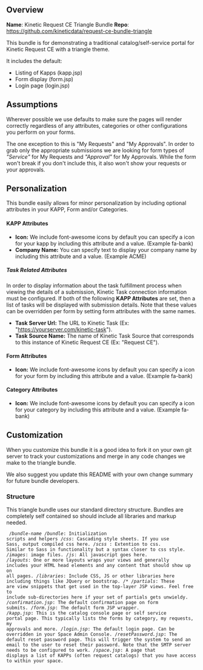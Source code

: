 ## Overview
**Name**: Kinetic Request CE Triangle Bundle
**Repo**: https://github.com/kineticdata/request-ce-bundle-triangle

This bundle is for demonstrating a traditional catalog/self-service portal for Kinetic Request CE with a triangle theme.

It includes the default:

* Listing of Kapps (kapp.jsp)
* Form display (form.jsp)
* Login page (login.jsp)

## Assumptions
Wherever possible we use defaults to make sure the pages will render correctly regardless of any attributes, categories or other configurations you perform on your forms.

The one exception to this is "My Requests" and "My Approvals".  In order to grab only the appropriate submissions we are looking for form types of _"Service"_ for My Requests and _"Approval"_ for My Approvals.  While the form won't break if you don't include this, it also won't show your requests or your approvals.

## Personalization
This bundle easily allows for minor personalization by including optional attributes in your KAPP, Form and/or Categories.

#### KAPP Attributes
* **Icon:** We include font-awesome icons by default you can specify a icon for your kapp by including this attribute and a value. (Example fa-bank)
* **Company Name:** You can specify text to display your company name by including this attribute and a value. (Example ACME)

##### Task Related Attributes
In order to display information about the task fulfillment process when viewing the details of a submission, Kinetic Task connection information must be configured. If both of the following **KAPP Attributes** are set, then a list of tasks will be displayed with submission details. Note that these values can be overridden per form by setting form attributes with the same names.
* **Task Server Url:** The URL to Kinetic Task (Ex: "https://yourserver.com/kinetic-task").
* **Task Source Name:** The name of Kinetic Task Source that corresponds to this instance of Kinetic Request CE (Ex: "Request CE").

#### Form Attributes
* **Icon:** We include font-awesome icons by default you can specify a icon for your form by including this attribute and a value. (Example fa-bank)

#### Category Attributes
* **Icon:** We include font-awesome icons by default you can specify a icon for your category by including this attribute and a value. (Example fa-bank)

## Customization
When you customize this bundle it is a good idea to fork it on your own git server to track your customizations and merge in any code changes we make to the triangle bundle.

We also suggest you update this README with your own change summary for future bundle developers.

### Structure
This triangle bundle uses our standard directory structure.  Bundles are completely self contained so should include all libraries and markup needed.

<code><pre>
/*bundle-name*
  /*bundle*: Initialization scripts and helpers
  /*css*: Cascading style sheets. If you use Sass, output compiled css here.
  /*scss* : Extention to css.  Similar to Sass in functionality but a syntax closer to css style.
  /*images*: image files.
  /*js*: All javascript goes here.
  /*layouts*: One or more layouts wraps your views and generally includes your HTML head elements and any content that should show up on all pages.
  /*libraries*: Include CSS, JS or other libraries here including things like JQuery or bootstrap.
  /*
  /*partials*: These are view snippets that get used in the top-layer JSP views. Feel free to include sub-directories here if your set of partials gets unwieldy.
  /*confirmation.jsp*: The default confirmation page on form submits.
  /*form.jsp*: The default form JSP wrapper.
  /*kapp.jsp*: This is the catalog console page or self service portal page.  This typically lists the forms by category, my requests, my approvals and more.
  /*login.jsp*: The default login page. Can be overridden in your Space Admin Console.
  /*resetPassword.jsp*: The default reset password page. This will trigger the system to send an email to the user to reset their password. Note that the SMTP server needs to be configured to work.
  /*space.jsp*: A page that displays a list of KAPPs (often request catalogs) that you have access to within your space.
</pre></code>
